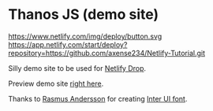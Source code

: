 # Thanos JS (demo site)

https://www.netlify.com/img/deploy/button.svg
https://app.netlify.com/start/deploy?repository=https://github.com/axense234/Netlify-Tutorial.git


Silly demo site to be used for [Netlify Drop](https://app.netlify.com/drop).

Preview demo site [right here](https://www.thanosjs.org).

Thanks to [Rasmus Andersson](https://twitter.com/rsms) for creating [Inter UI font](https://rsms.me/inter/).
